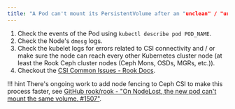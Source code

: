 ```yaml
---
title: "A Pod can't mount its PersistentVolume after an "unclean" / "undrained" Node shutdown"
---
```


1. Check the events of the Pod using `kubectl describe pod POD_NAME`.
2. Check the Node's `dmesg` logs.
3. Check the kubelet logs for errors related to CSI connectivity and / or make sure the node can reach every other Kubernetes cluster node (at least the Rook Ceph cluster nodes (Ceph Mons, OSDs, MGRs, etc.)).
4. Checkout the [CSI Common Issues - Rook Docs](https://rook.io/docs/rook/v1.11/Troubleshooting/ceph-csi-common-issues/).

!!! hint
    There's ongoing work to add node fencing to Ceph CSI to make this process faster, see [GitHub rook/rook - "On NodeLost, the new pod can't mount the same volume. #1507"](https://github.com/rook/rook/issues/1507).
